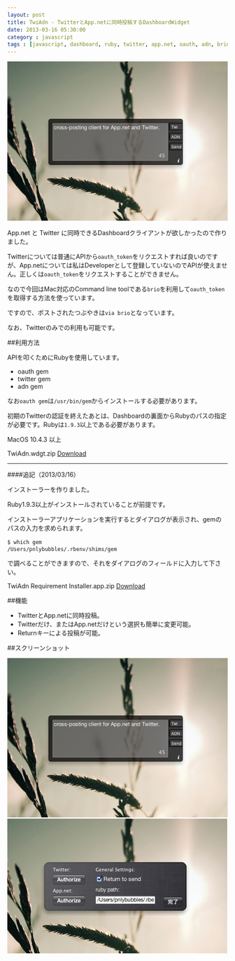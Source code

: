 ```yaml
---
layout: post
title: TwiAdn - TwitterとApp.netに同時投稿するDashboardWidget
date: 2013-03-16 05:30:00
category : javascript
tags : [javascript, dashboard, ruby, twitter, app.net, oauth, adn, brio]
---
```


<img src="/img/2013-03-16-TwiAdn1.png" />

App.net と Twitter に同時できるDashboardクライアントが欲しかったので作りました。

Twitterについては普通にAPIから`oauth_token`をリクエストすれば良いのですが、App.netについては私はDeveloperとして登録していないのでAPIが使えません。正しくは`oauth_token`をリクエストすることができません。

なので今回はMac対応のCommand line toolである`brio`を利用して`oauth_token`を取得する方法を使っています。

ですので、ポストされたつぶやきは`via brio`となっています。

なお、Twitterのみでの利用も可能です。

##利用方法

APIを叩くためにRubyを使用しています。

* oauth gem
* twitter gem
* adn gem

なお`oauth gem`は`/usr/bin/gem`からインストールする必要があります。

初期のTwitterの認証を終えたあとは、Dashboardの裏面からRubyのパスの指定が必要です。Rubyは`1.9.3`以上である必要があります。

MacOS 10.4.3 以上

TwiAdn.wdgt.zip
<a class="btn" href="http://cl.ly/NczO/download/TwiAdn.wdgt.zip">Download</a>

---
####追記（2013/03/16）

インストーラーを作りました。

Ruby1.9.3以上がインストールされていることが前提です。

インストーラーアプリケーションを実行するとダイアログが表示され、gemのパスの入力を求められます。

	$ which gem
	/Users/pnlybubbles/.rbenv/shims/gem

で調べることができますので、それをダイアログのフィールドに入力して下さい。

TwiAdn Requirement Installer.app.zip
<a class="btn" href="http://cl.ly/NdO7/download/TwiAdn%20Requirement%20Installer.app.zip">Download</a>

##機能

* TwitterとApp.netに同時投稿。
* Twitterだけ、またはApp.netだけという選択も簡単に変更可能。
* Returnキーによる投稿が可能。

##スクリーンショット

<img src="/img/2013-03-16-TwiAdn1.png" />

<img src="/img/2013-03-16-TwiAdn2.png" />